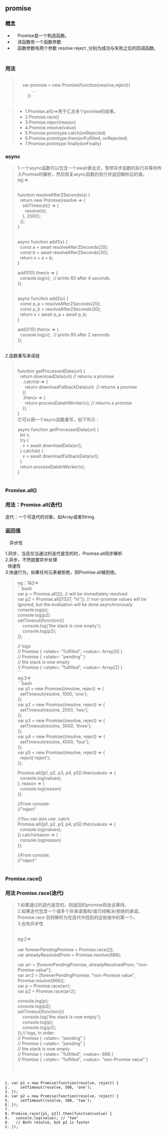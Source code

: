 <div id="article_content" class="article_content clearfix">
                                                <div class="article-copyright">
                <span class="creativecommons">
                <a rel="license" href="http://creativecommons.org/licenses/by-sa/4.0/">
                    </a>
            <span>
                <a href="http://creativecommons.org/licenses/by-sa/4.0/" target="_blank" rel="noopener"></span>
               <div class="article-source-link2222">
                    <a href="https://blog.csdn.net/jeft_hai/article/details/83243947"></a>
                </div>
            </span>
                    </div>
                                                    <link rel="stylesheet" href="https://csdnimg.cn/release/phoenix/template/css/ck_htmledit_views-3019150162.css">
                                        <link rel="stylesheet" href="https://csdnimg.cn/release/phoenix/template/css/ck_htmledit_views-3019150162.css">
                <div class="htmledit_views" id="content_views">
                                            <p>&nbsp;</p>

<h2><a name="t0"></a>promise</h2>

<h3><a name="t1"></a>概念</h3>

<ul><li>&nbsp; &nbsp; Promise是一个构造函数。</li>
	<li>&nbsp; &nbsp; 该函数有一个函数参数</li>
	<li>&nbsp; &nbsp; 函数参数有两个参数 resolve reject ,分别为成功与失败之后的回调函数。</li>
</ul><h3><a name="t2"></a><br>
用法</h3>

<blockquote>
<p><br>
&nbsp;&nbsp; &nbsp;var promise = new Promise(function(resolve,reject){<br>
&nbsp;&nbsp; &nbsp;&nbsp;&nbsp; &nbsp;&nbsp;&nbsp; &nbsp;...<br>
&nbsp;&nbsp; &nbsp;&nbsp;&nbsp; &nbsp;})<br>
&nbsp;</p>
</blockquote>

<blockquote>
<ul><li>1.Promise.all()=&gt;用于汇总多个promise的结果。</li>
	<li>2.Promise.race()</li>
	<li>3.Promise.reject(reason)</li>
	<li>4.Promise.resolve(value)</li>
	<li>5.Promise.prototype.catch(onRejected)</li>
	<li>6.Promise.prototype.then(onFulfilled, onRejected)</li>
	<li>7.Promise.prototype.finally(onFinally)</li>
</ul></blockquote>

<h3><a name="t3"></a>async</h3>

<blockquote>
<p>1.一个async函数可以包含一个await表达式，暂停异步函数的执行并等待传入Promise的解析，然后恢复async函数的执行并返回解析后的值。<br>
eg:=&gt;</p>

<p><br>
function resolveAfter2Seconds(x) {<br>
&nbsp; return new Promise(resolve =&gt; {<br>
&nbsp; &nbsp; setTimeout(() =&gt; {<br>
&nbsp; &nbsp; &nbsp; resolve(x);<br>
&nbsp; &nbsp; }, 2000);<br>
&nbsp; });<br>
}</p>

<p><br>
async function add1(x) {<br>
&nbsp; const a = await resolveAfter2Seconds(20);<br>
&nbsp; const b = await resolveAfter2Seconds(30);<br>
&nbsp; return x + a + b;<br>
}</p>

<p>add1(10).then(v =&gt; {<br>
&nbsp; console.log(v); &nbsp;// prints 60 after 4 seconds.<br>
});</p>

<p><br>
async function add2(x) {<br>
&nbsp; const p_a = resolveAfter2Seconds(20);<br>
&nbsp; const p_b = resolveAfter2Seconds(30);<br>
&nbsp; return x + await p_a + await p_b;<br>
}</p>

<p>add2(10).then(v =&gt; {<br>
&nbsp; console.log(v); &nbsp;// prints 60 after 2 seconds.<br>
});<br>
&nbsp;</p>
</blockquote>

<p>2.函数重写承诺链</p>

<blockquote>
<p><br>
function getProcessedData(url) {<br>
&nbsp; return downloadData(url) // returns a promise<br>
&nbsp; &nbsp; .catch(e =&gt; {<br>
&nbsp; &nbsp; &nbsp; return downloadFallbackData(url) &nbsp;// returns a promise<br>
&nbsp; &nbsp; })<br>
&nbsp; &nbsp; .then(v =&gt; {<br>
&nbsp; &nbsp; &nbsp; return processDataInWorker(v); // returns a promise<br>
&nbsp; &nbsp; });<br>
}<br>
它可以用一个async函数重写，如下所示：</p>

<p>async function getProcessedData(url) {<br>
&nbsp; let v;<br>
&nbsp; try {<br>
&nbsp; &nbsp; v = await downloadData(url);&nbsp;<br>
&nbsp; } catch(e) {<br>
&nbsp; &nbsp; v = await downloadFallbackData(url);<br>
&nbsp; }<br>
&nbsp; return processDataInWorker(v);<br>
}<br>
&nbsp;</p>
</blockquote>

<h3><a name="t4"></a>Promise.all()</h3>

<h3><a name="t5"></a>用法：Promise.all(迭代)</h3>

<p>迭代：一个可迭代的对象，如Array或者String.</p>

<h3><a name="t6"></a>返回值</h3>

<p>　异步性</p>

<p>1.同步，当且仅当通过的迭代是空的时，Promise.all同步解析<br>
2.异步，不然就要异步处理<br>
&nbsp; 快速性<br>
3.快速行为，如果任何元素被拒绝，则Promise.all被拒绝。</p>

<blockquote>
<p>eg：1&amp;2=&gt;<br>
```bash<br>
var p = Promise.all([]); // will be immediately resolved<br>
var p2 = Promise.all([1337, "hi"]); // non-promise values will be ignored, but the evaluation will be done asynchronously<br>
console.log(p);<br>
console.log(p2)<br>
setTimeout(function(){<br>
&nbsp; &nbsp; console.log('the stack is now empty');<br>
&nbsp; &nbsp; console.log(p2);<br>
});</p>

<p>// logs<br>
// Promise { &lt;state&gt;: "fulfilled", &lt;value&gt;: Array[0] }<br>
// Promise { &lt;state&gt;: "pending" }<br>
// the stack is now empty<br>
// Promise { &lt;state&gt;: "fulfilled", &lt;value&gt;: Array[2] }<br>
```<br>
eg:3=&gt;<br>
```bash<br>
var p1 = new Promise((resolve, reject) =&gt; {&nbsp;<br>
&nbsp; setTimeout(resolve, 1000, 'one');&nbsp;<br>
});&nbsp;<br>
var p2 = new Promise((resolve, reject) =&gt; {&nbsp;<br>
&nbsp; setTimeout(resolve, 2000, 'two');&nbsp;<br>
});<br>
var p3 = new Promise((resolve, reject) =&gt; {<br>
&nbsp; setTimeout(resolve, 3000, 'three');<br>
});<br>
var p4 = new Promise((resolve, reject) =&gt; {<br>
&nbsp; setTimeout(resolve, 4000, 'four');<br>
});<br>
var p5 = new Promise((resolve, reject) =&gt; {<br>
&nbsp; reject('reject');<br>
});</p>

<p>Promise.all([p1, p2, p3, p4, p5]).then(values =&gt; {&nbsp;<br>
&nbsp; console.log(values);<br>
}, reason =&gt; {<br>
&nbsp; console.log(reason)<br>
});</p>

<p>//From console:<br>
//"reject"</p>

<p>//You can also use .catch<br>
Promise.all([p1, p2, p3, p4, p5]).then(values =&gt; {&nbsp;<br>
&nbsp; console.log(values);<br>
}).catch(reason =&gt; {&nbsp;<br>
&nbsp; console.log(reason)<br>
});</p>

<p>//From console:&nbsp;<br>
//"reject"<br>
&nbsp;</p>
</blockquote>

<h3><a name="t7"></a>Promise.race()</h3>

<h3><a name="t8"></a>用法 Promise.race(迭代)</h3>

<blockquote>
<p>1.如果通过的迭代是空的，则返回的promise将永远等待。<br>
2.如果迭代包含一个或多个非承诺值和/或已经解决/拒绝的承诺，Promise.race 则将解析为在迭代中找到的这些值中的第一个。<br>
3.也有异步性</p>

<p><br>
eg:2=&gt;<br><br>
var foreverPendingPromise = Promise.race([]);<br>
var alreadyResolvedProm = Promise.resolve(666);</p>

<p>var arr = [foreverPendingPromise, alreadyResolvedProm, "non-Promise value"];<br>
var arr2 = [foreverPendingPromise, "non-Promise value", Promise.resolve(666)];<br>
var p = Promise.race(arr);<br>
var p2 = Promise.race(arr2);</p>

<p>console.log(p);<br>
console.log(p2);<br>
setTimeout(function(){<br>
&nbsp; &nbsp; console.log('the stack is now empty');<br>
&nbsp; &nbsp; console.log(p);<br>
&nbsp; &nbsp; console.log(p2);<br>
});// logs, in order:<br>
// Promise { &lt;state&gt;: "pending" }&nbsp;<br>
// Promise { &lt;state&gt;: "pending" }&nbsp;<br>
// the stack is now empty<br>
// Promise { &lt;state&gt;: "fulfilled", &lt;value&gt;: 666 }<br>
// Promise { &lt;state&gt;: "fulfilled", &lt;value&gt;: "non-Promise value" }<br><br>
&nbsp;</p>
</blockquote>

<pre class="has" name="code"><code class="hljs javascript"><ol class="hljs-ln"><li><div class="hljs-ln-numbers"><div class="hljs-ln-line hljs-ln-n" data-line-number="1"></div></div><div class="hljs-ln-code"><div class="hljs-ln-line"><span class="hljs-keyword">var</span> p1 = <span class="hljs-keyword">new</span> <span class="hljs-built_in">Promise</span>(<span class="hljs-function"><span class="hljs-keyword">function</span>(<span class="hljs-params">resolve, reject</span>) </span>{&nbsp;</div></div></li><li><div class="hljs-ln-numbers"><div class="hljs-ln-line hljs-ln-n" data-line-number="2"></div></div><div class="hljs-ln-code"><div class="hljs-ln-line">&nbsp; &nbsp; setTimeout(resolve, <span class="hljs-number">500</span>, <span class="hljs-string">'one'</span>);&nbsp;</div></div></li><li><div class="hljs-ln-numbers"><div class="hljs-ln-line hljs-ln-n" data-line-number="3"></div></div><div class="hljs-ln-code"><div class="hljs-ln-line">});</div></div></li><li><div class="hljs-ln-numbers"><div class="hljs-ln-line hljs-ln-n" data-line-number="4"></div></div><div class="hljs-ln-code"><div class="hljs-ln-line"><span class="hljs-keyword">var</span> p2 = <span class="hljs-keyword">new</span> <span class="hljs-built_in">Promise</span>(<span class="hljs-function"><span class="hljs-keyword">function</span>(<span class="hljs-params">resolve, reject</span>) </span>{&nbsp;</div></div></li><li><div class="hljs-ln-numbers"><div class="hljs-ln-line hljs-ln-n" data-line-number="5"></div></div><div class="hljs-ln-code"><div class="hljs-ln-line">&nbsp; &nbsp; setTimeout(resolve, <span class="hljs-number">100</span>, <span class="hljs-string">'two'</span>);&nbsp;</div></div></li><li><div class="hljs-ln-numbers"><div class="hljs-ln-line hljs-ln-n" data-line-number="6"></div></div><div class="hljs-ln-code"><div class="hljs-ln-line">});</div></div></li><li><div class="hljs-ln-numbers"><div class="hljs-ln-line hljs-ln-n" data-line-number="7"></div></div><div class="hljs-ln-code"><div class="hljs-ln-line"> </div></div></li><li><div class="hljs-ln-numbers"><div class="hljs-ln-line hljs-ln-n" data-line-number="8"></div></div><div class="hljs-ln-code"><div class="hljs-ln-line"><span class="hljs-built_in">Promise</span>.race([p1, p2]).then(<span class="hljs-function"><span class="hljs-keyword">function</span>(<span class="hljs-params">value</span>) </span>{</div></div></li><li><div class="hljs-ln-numbers"><div class="hljs-ln-line hljs-ln-n" data-line-number="9"></div></div><div class="hljs-ln-code"><div class="hljs-ln-line">&nbsp; <span class="hljs-built_in">console</span>.log(value); <span class="hljs-comment">// "two"</span></div></div></li><li><div class="hljs-ln-numbers"><div class="hljs-ln-line hljs-ln-n" data-line-number="10"></div></div><div class="hljs-ln-code"><div class="hljs-ln-line">&nbsp; <span class="hljs-comment">// Both resolve, but p2 is faster</span></div></div></li><li><div class="hljs-ln-numbers"><div class="hljs-ln-line hljs-ln-n" data-line-number="11"></div></div><div class="hljs-ln-code"><div class="hljs-ln-line">});</div></div></li></ol></code><div class="hljs-button {2}" data-title="复制" onclick="hljs.copyCode(event)"></div></pre>

<p><br>
&nbsp;</p>                                    </div>
                    </div>